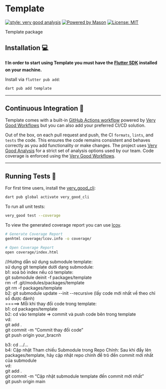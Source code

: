 # Template

[![style: very good analysis][very_good_analysis_badge]][very_good_analysis_link]
[![Powered by Mason](https://img.shields.io/endpoint?url=https%3A%2F%2Ftinyurl.com%2Fmason-badge)](https://github.com/felangel/mason)
[![License: MIT][license_badge]][license_link]

Template package

## Installation 💻

**❗ In order to start using Template you must have the [Flutter SDK][flutter_install_link] installed on your machine.**

Install via `flutter pub add`:

```sh
dart pub add template
```

---

## Continuous Integration 🤖

Template comes with a built-in [GitHub Actions workflow][github_actions_link] powered by [Very Good Workflows][very_good_workflows_link] but you can also add your preferred CI/CD solution.

Out of the box, on each pull request and push, the CI `formats`, `lints`, and `tests` the code. This ensures the code remains consistent and behaves correctly as you add functionality or make changes. The project uses [Very Good Analysis][very_good_analysis_link] for a strict set of analysis options used by our team. Code coverage is enforced using the [Very Good Workflows][very_good_coverage_link].

---

## Running Tests 🧪

For first time users, install the [very_good_cli][very_good_cli_link]:

```sh
dart pub global activate very_good_cli
```

To run all unit tests:

```sh
very_good test --coverage
```

To view the generated coverage report you can use [lcov](https://github.com/linux-test-project/lcov).

```sh
# Generate Coverage Report
genhtml coverage/lcov.info -o coverage/

# Open Coverage Report
open coverage/index.html
```

[flutter_install_link]: https://docs.flutter.dev/get-started/install
[github_actions_link]: https://docs.github.com/en/actions/learn-github-actions
[license_badge]: https://img.shields.io/badge/license-MIT-blue.svg
[license_link]: https://opensource.org/licenses/MIT
[logo_black]: https://raw.githubusercontent.com/VGVentures/very_good_brand/main/styles/README/vgv_logo_black.png#gh-light-mode-only
[logo_white]: https://raw.githubusercontent.com/VGVentures/very_good_brand/main/styles/README/vgv_logo_white.png#gh-dark-mode-only
[mason_link]: https://github.com/felangel/mason
[very_good_analysis_badge]: https://img.shields.io/badge/style-very_good_analysis-B22C89.svg
[very_good_analysis_link]: https://pub.dev/packages/very_good_analysis
[very_good_cli_link]: https://pub.dev/packages/very_good_cli
[very_good_coverage_link]: https://github.com/marketplace/actions/very-good-coverage
[very_good_ventures_link]: https://verygood.ventures
[very_good_ventures_link_light]: https://verygood.ventures#gh-light-mode-only
[very_good_ventures_link_dark]: https://verygood.ventures#gh-dark-mode-only
[very_good_workflows_link]: https://github.com/VeryGoodOpenSource/very_good_workflows



<p class="has-line-data" data-line-start="0" data-line-end="14">//Hướng dẫn sử dụng submodule template:<br>
sử dụng git template dưới dạng submodule:<br>
b1: xoá bỏ index nếu có template:<br>
git submodule deinit -f packages/template<br>
rm -rf .git/modules/packages/template<br>
git rm -f packages/template<br>
b2: git submodule update --init --recursive  (lấy code mới nhất về theo chỉ số được đánh)<br>
=====&gt; Mỗi khi thay đổi code trong template:<br>
b1: cd packages/template<br>
b2: cd vào template =&gt; commit và push code bên trong template<br>
vd:<br>
git add .<br>
git commit -m “Commit thay đổi code”<br>
git push origin your_bracnh</p>
<p class="has-line-data" data-line-start="15" data-line-end="21">b3: cd …/…<br>
b4: Cập nhật Tham chiếu Submodule trong Repo Chính: Sau khi đẩy lên packages/template, hãy cập nhật repo chính để trỏ đến commit mới nhất của submodule<br>
vd:<br>
git add .<br>
git commit -m “Cập nhật submodule template đến commit mới nhất”<br>
git push origin main</p>